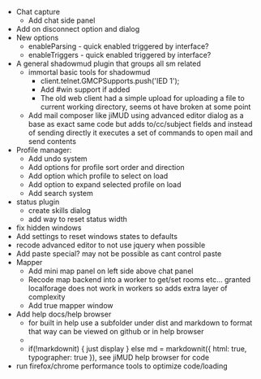 - Chat capture
    - Add chat side panel
- Add on disconnect option and dialog
- New options
    - enableParsing - quick enabled triggered by interface?
    - enableTriggers - quick enabled triggered by interface?
- A general shadowmud plugin that groups all sm related
    - immortal basic tools for shadowmud            
        - client.telnet.GMCPSupports.push('IED 1');
        - Add #win support if added
        - The old web client had a simple upload for uploading a file to current working directory, seems ot have broken at some point
    - Add mail composer like jiMUD using advanced editor dialog as a base as exact same code but adds to/cc/subject fields and instead of sending directly it executes a set of commands to open mail and send contents
- Profile manager:
    - Add undo system
    - Add options for profile sort order and direction
    - Add option which profile to select on load
    - Add option to expand selected profile on load
    - Add search system
- status plugin
    - create skills dialog
    - add way to reset status width
- fix hidden windows
- Add settings to reset windows states to defaults
- recode advanced editor to not use jquery when possible
- Add paste special? may not be possible as cant control paste
- Mapper
    - Add mini map panel on left side above chat panel
    - Recode map backend into a worker to get/set rooms etc... granted localforage does not work in workers so adds extra layer of complexity
    - Add true mapper window
- Add help docs/help browser
    - for built in help use a subfolder under dist and markdown to format that way can be viewed on github or in help browser
    - <script src=" https://cdn.jsdelivr.net/npm/markdown-it@14.1.0/dist/markdown-it.min.js "></script>
    - if(!markdownit) { just display } else md = markdownit({ html: true, typographer: true }), see jiMUD help browser for code
- run firefox/chrome performance tools to optimize code/loading